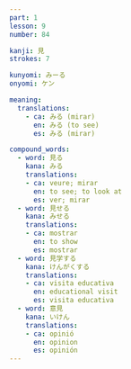 ```yaml
---
part: 1
lesson: 9
number: 84

kanji: 見
strokes: 7

kunyomi: みーる
onyomi: ケン

meaning:
  translations:
    - ca: みる (mirar)
      en: みる (to see)
      es: みる (mirar)

compound_words:
  - word: 見る
    kana: みる
    translations:
    - ca: veure; mirar
      en: to see; to look at
      es: ver; mirar
  - word: 見せる
    kana: みせる
    translations:
    - ca: mostrar
      en: to show
      es: mostrar
  - word: 見学する
    kana: けんがくする
    translations:
    - ca: visita educativa
      en: educational visit
      es: visita educativa
  - word: 意見
    kana: いけん
    translations:
    - ca: opinió
      en: opinion
      es: opinión
---
```

